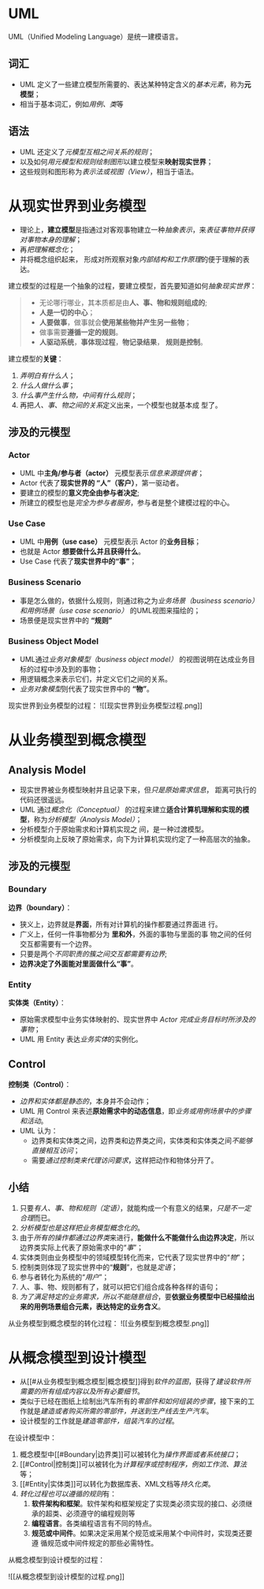 # UML
UML（Unified Modeling Language）是统一建模语言。

## 词汇
- UML 定义了一些建立模型所需要的、表达某种特定含义的*基本元素*，称为**元模型**；
- 相当于基本词汇，例如*用例、类*等

## 语法
- UML 还定义了*元模型互相之间关系的规则*；
- 以及如何*用元模型和规则绘制图形*以建立模型来**映射现实世界**；
- 这些规则和图形称为*表示法或视图（View）*，相当于语法。

# 从现实世界到业务模型
- 理论上，**建立模型**是指通过对客观事物建立一种*抽象表示*，来*表征事物并获得对事物本身的理解*；
- 再*把理解概念化*；
- 并将概念组织起来， 形成对所观察对象*内部结构和工作原理*的便于理解的表达。

建立模型的过程是一个抽象的过程，要建立模型，首先要知道如何*抽象现实世界*：
> - 无论哪行哪业，其本质都是由**人、事、物和规则组成的**;
> - **人是一切的中心**；
> - **人要做事**，做事就会**使用某些物并产生另一些物**；
> - 做事需要**遵循一定的规则**。
> - **人驱动系统**，**事体现过程**，**物记录结果**， **规则是控制**。

建立模型的**关键**：
1. *弄明白有什么人*；
2. *什么人做什么事*；
3. *什么事产生什么物，中间有什么规则*；
4. 再把*人、事、物之间的关系*定义出来，一个模型也就基本成 型了。

## 涉及的元模型
### Actor
- UML 中**主角/参与者（actor）** 元模型表示*信息来源提供者*；
- Actor 代表了**现实世界的 “人”（客户）**，第一驱动者。
- 要建立的模型的**意义完全由参与者决定**;
- 所建立的模型也是*完全为参与者服务*，参与者是整个建模过程的中心。

### Use Case
- UML 中**用例（use case）** 元模型表示 Actor 的**业务目标**；
-  也就是 Actor **想要做什么并且获得什么**。
-  Use Case 代表了**现实世界中的“事”**；

### Business Scenario
- 事是怎么做的，依据什么规则，则通过称之为*业务场景（business scenario）和用例场景（use case scenario）* 的UML视图来描绘的；
- 场景便是现实世界中的 **“规则”**

### Business Object Model
- UML通过*业务对象模型（business object model）* 的视图说明在达成业务目标的过程中涉及到的事物；
- 用逻辑概念来表示它们，并定义它们之间的关系。
- *业务对象模型*则代表了现实世界中的 **“物”**。


现实世界到业务模型的过程：
![[现实世界到业务模型过程.png]]

# 从业务模型到概念模型
## Analysis Model
- 现实世界被业务模型映射并且记录下来，但*只是原始需求信息*， 距离可执行的代码还很遥远。
- UML 通过*概念化（Conceptual）* 的过程来建立**适合计算机理解和实现的模型**，称为*分析模型（Analysis Model）*；
- 分析模型介于原始需求和计算机实现之 间，是一种过渡模型。
- 分析模型向上反映了原始需求，向下为计算机实现约定了一种高层次的抽象。

## 涉及的元模型
### Boundary
**边界（boundary）**：
- 狭义上，边界就是**界面**，所有对计算机的操作都要通过界面进 行。
- 广义上，任何一件事物都分为 **里和外**，外面的事物与里面的事 物之间的任何交互都需要有一个边界。
- 只要是两个*不同职责的簇之间交互都需要有边界*;
- **边界决定了外面能对里面做什么“事”**。

### Entity
**实体类（Entity）**：
- 原始需求模型中业务实体映射的、现实世界中 *Actor 完成业务目标时所涉及的事物*；
- UML 用 Entity 表达*业务实体*的实例化。

## Control
**控制类（Control）**：
- *边界和实体都是静态的*，本身并不会动作；
- UML 用 Control 来表述**原始需求中的动态信息**，即*业务或用例场景中的步骤和活动*。
- UML 认为：
	- 边界类和实体类之间，边界类和边界类之间，实体类和实体类之间*不能够直接相互访问*；
	- 需要*通过控制类来代理访问要求*，这样把动作和物体分开了。

## 小结
1. 只要*有人、事、物和规则（定语）*，就能构成一个有意义的结果，*只是不一定合理*而已。
2. *分析模型也是这样把业务模型概念化的*。
3. 由于*所有的操作都通过边界类*来进行，**能做什么不能做什么由边界决定**，所以边界类实际上代表了原始需求中的“*事*”；
4. 实体类则由业务模型中的领域模型转化而来，它代表了现实世界中的“*物*”；
5. 控制类则体现了现实世界中的“**规则**”，也就是*定语*；
6. 参与者转化为系统的“*用户*”；
7. 人、事、物、规则都有了，就可以把它们组合成各种各样的语句；
8. *为了满足特定的业务需求，所以不能随意组合*，要**依据业务模型中已经描绘出来的用例场景组合元素，表达特定的业务含义**。


从业务模型到概念模型的转化过程：
![[业务模型到概念模型.png]]


# 从概念模型到设计模型
- 从[[#从业务模型到概念模型|概念模型]]得到*软件的蓝图*，获得了*建设软件所需要的所有组成内容以及所有必要细节*。
- 类似于已经在图纸上绘制出汽车所有的*零部件和如何组装的步骤*，接下来的工作就是*建造或者购买所需的零部件，并送到生产线去生产汽车*。
- 设计模型的工作就是*建造零部件，组装汽车的过程*。

在设计模型中：
1. 概念模型中[[#Boundary|边界类]]可以被转化为*操作界面或者系统接口*；
2. [[#Control|控制类]]可以被转化为*计算程序或控制程序，例如工作流、算法*等；
3. [[#Entity|实体类]]可以转化为数据库表、XML文档等*持久化类*。
4. *转化过程也可以遵循的规则*有：
	1. **软件架构和框架**。软件架构和框架规定了实现类必须实现的接口、必须继承的超类、必须遵守的编程规则等
	2. **编程语言**。各类编程语言有不同的特点。
	3. **规范或中间件**。如果决定采用某个规范或采用某个中间件时，实现类还要遵 循规范或中间件规定的那些必需特性。

从概念模型到设计模型的过程：

![[从概念模型到设计模型的过程.png]]